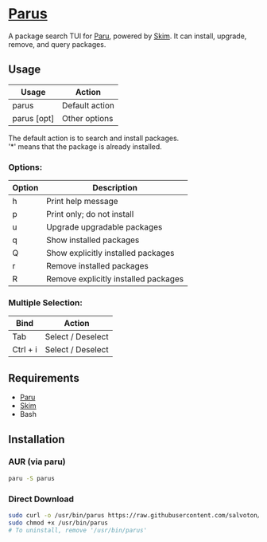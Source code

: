 # [Parus](https://github.com/salvoton/parus)
A package search TUI for [Paru](https://github.com/Morganamilo/paru), powered by [Skim](https://github.com/skim-rs/skim).
It can install, upgrade, remove, and query packages.

## Usage
| Usage       | Action         |
|-------------|----------------|
| parus       | Default action |
| parus [opt] | Other options  |

The default action is to search and install packages.<br>
'*' means that the package is already installed.

### Options:
| Option   | Description                          |
|----------|--------------------------------------|
| h        | Print help message                   |
| p        | Print only; do not install           |
| u        | Upgrade upgradable packages          |
| q        | Show installed packages              |
| Q        | Show explicitly installed packages   |
| r        | Remove installed packages            |
| R        | Remove explicitly installed packages |

### Multiple Selection:
| Bind     | Action            |
|----------|-------------------|
| Tab      | Select / Deselect |
| Ctrl + i | Select / Deselect |
## Requirements
* [Paru](https://github.com/Morganamilo/paru)
* [Skim](https://github.com/skim-rs/skim)
* Bash

## Installation
### AUR (via paru)
```sh
paru -S parus
```
### Direct Download
```sh
sudo curl -o /usr/bin/parus https://raw.githubusercontent.com/salvoton/parus/master/parus
sudo chmod +x /usr/bin/parus
# To uninstall, remove '/usr/bin/parus'
```
